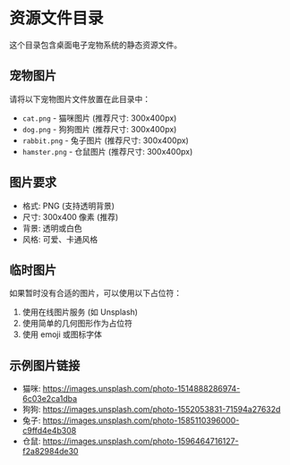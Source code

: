 # 资源文件目录

这个目录包含桌面电子宠物系统的静态资源文件。

## 宠物图片

请将以下宠物图片文件放置在此目录中：

- `cat.png` - 猫咪图片 (推荐尺寸: 300x400px)
- `dog.png` - 狗狗图片 (推荐尺寸: 300x400px)
- `rabbit.png` - 兔子图片 (推荐尺寸: 300x400px)
- `hamster.png` - 仓鼠图片 (推荐尺寸: 300x400px)

## 图片要求

- 格式: PNG (支持透明背景)
- 尺寸: 300x400 像素 (推荐)
- 背景: 透明或白色
- 风格: 可爱、卡通风格

## 临时图片

如果暂时没有合适的图片，可以使用以下占位符：

1. 使用在线图片服务 (如 Unsplash)
2. 使用简单的几何图形作为占位符
3. 使用 emoji 或图标字体

## 示例图片链接

- 猫咪: https://images.unsplash.com/photo-1514888286974-6c03e2ca1dba
- 狗狗: https://images.unsplash.com/photo-1552053831-71594a27632d
- 兔子: https://images.unsplash.com/photo-1585110396000-c9ffd4e4b308
- 仓鼠: https://images.unsplash.com/photo-1596464716127-f2a82984de30 